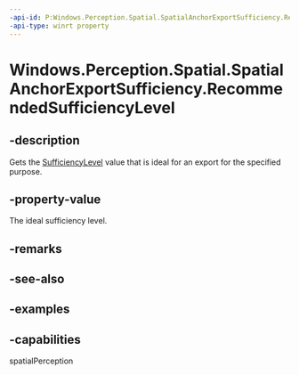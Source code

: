 ```yaml
---
-api-id: P:Windows.Perception.Spatial.SpatialAnchorExportSufficiency.RecommendedSufficiencyLevel
-api-type: winrt property
---
```


<!-- Property syntax.
public double RecommendedSufficiencyLevel { get; }
-->

# Windows.Perception.Spatial.SpatialAnchorExportSufficiency.RecommendedSufficiencyLevel

## -description
Gets the [SufficiencyLevel](spatialanchorexportsufficiency_sufficiencylevel.md) value that is ideal for an export for the specified purpose.

## -property-value
The ideal sufficiency level.

## -remarks

## -see-also

## -examples

## -capabilities
spatialPerception